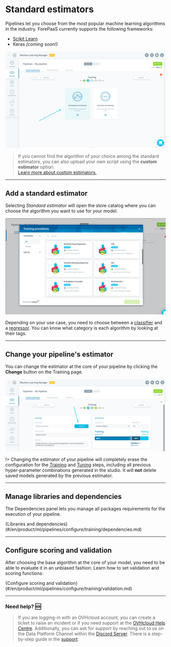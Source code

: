 # Standard estimators
Pipelines let you choose from the most popular machine learning algorithms in the industry. ForePaaS currently supports the following frameworks:

* [Scikit Learn](https://scikit-learn.org/stable/index.html)
* Keras *(coming soon!)*

![ml](picts/standard-estimator.png)

> If you cannot find the algorithm of your choice among the standard estimators, you can also upload your own script using the **custom estimator** option.  
[Learn more about custom estimators.](/en/product/ml/pipelines/configure/training/custom-estimator.md)

---
## Add a standard estimator

Selecting *Standard estimator* will open the store catalog where you can choose the algorithm you want to use for your model.

![ml](picts/standard-store.png)

Depending on your use case, you need to choose between a [classifier](https://en.wikipedia.org/wiki/Statistical_classification) and a [regressor](https://en.wikipedia.org/wiki/Regression_analysis). You can know what category is each algorithm by looking at their tags.

---
## Change your pipeline's estimator

You can change the estimator at the core of your pipeline by clicking the **Change** button on the Training page.

![ml](picts/change-estimator.png)

!> Changing the estimator of your pipeline will completely erase the configuration for the [Training](/en/ml/pipelines/configure/training/index) and [Tuning](/en/ml/pipelines/configure/tuning/index) steps, including all previous hyper-parameter combinations generated in the studio. It will **not** delete saved models generated by the previous estimator.

---
## Manage libraries and dependencies

The Dependencies panel lets you manage all packages requirements for the execution of your pipeline. 

{Libraries and dependencies}(#/en/product/ml/pipelines/configure/training/dependencies.md)

---
## Configure scoring and validation

After choosing the base algorithm at the core of your model, you need to be able to evaluate it in an unbiased fashion. Learn how to set validation and scoring functions:

{Configure scoring and validation}(#/en/product/ml/pipelines/configure/training/validation.md)

---
###  Need help? 🆘

> If you are logging-in with an OVHcloud account, you can create a ticket to raise an incident or if you need support at the [OVHcloud Help Centre](https://help.ovhcloud.com/csm/fr-home?id=csm_index). Additionally, you can ask for support by reaching out to us on the Data Platform Channel within the [Discord Server](https://discord.com/channels/850031577277792286/1163465539981672559). There is a step-by-step guide in the [support](/en/support/index.md).